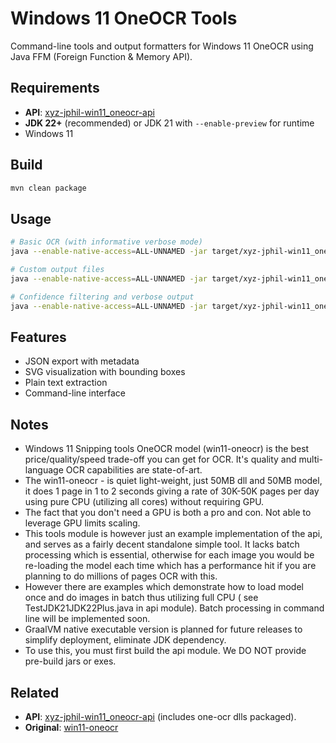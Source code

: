 # Windows 11 OneOCR Tools

Command-line tools and output formatters for Windows 11 OneOCR using Java FFM (Foreign Function & Memory API).

## Requirements
- **API**: [xyz-jphil-win11_oneocr-api](https://github.com/xyz-jphil/xyz-jphil-win11_oneocr-api)
- **JDK 22+** (recommended) or JDK 21 with `--enable-preview` for runtime
- Windows 11

## Build
```bash
mvn clean package
```

## Usage
```bash
# Basic OCR (with informative verbose mode)
java --enable-native-access=ALL-UNNAMED -jar target/xyz-jphil-win11_oneocr-tools-1.0.jar -v image.jpg

# Custom output files
java --enable-native-access=ALL-UNNAMED -jar target/xyz-jphil-win11_oneocr-tools-1.0.jar --json output.json --svg output.svg --text output.txt image.jpg 

# Confidence filtering and verbose output
java --enable-native-access=ALL-UNNAMED -jar target/xyz-jphil-win11_oneocr-tools-1.0.jar --min-confidence 0.8 --verbose image.jpg 
```

## Features
- JSON export with metadata
- SVG visualization with bounding boxes
- Plain text extraction
- Command-line interface

## Notes 
- Windows 11 Snipping tools OneOCR model (win11-oneocr) is the best price/quality/speed trade-off you can get for OCR. It's quality and multi-language OCR capabilities are state-of-art. 
- The win11-oneocr - is quiet light-weight, just 50MB dll and 50MB model, it does 1 page in 1 to 2 seconds giving a rate of 30K-50K pages per day using pure CPU (utilizing all cores) without requiring GPU. 
- The fact that you don't need a GPU is both a pro and con. Not able to leverage GPU limits scaling.  
- This tools module is however just an example implementation of the api, and serves as a fairly decent standalone simple tool. It lacks batch processing which is essential, otherwise for each image you would be re-loading the model each time which has a performance hit if you are planning to do millions of pages OCR with this.
- However there are examples which demonstrate how to load model once and do images in batch thus utilizing full CPU ( see TestJDK21JDK22Plus.java in api module). Batch processing in command line will be implemented soon.
- GraalVM native executable version is planned for future releases to simplify deployment, eliminate JDK dependency.
- To use this, you must first build the api module. We DO NOT provide pre-build jars or exes.

## Related
- **API**: [xyz-jphil-win11_oneocr-api](https://github.com/xyz-jphil/xyz-jphil-win11_oneocr-api) (includes one-ocr dlls packaged).
- **Original**: [win11-oneocr](https://github.com/b1tg/win11-oneocr)